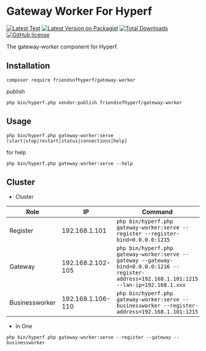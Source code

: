 # Gateway Worker For Hyperf

[![Latest Test](https://github.com/friendsofhyperf/gateway-worker/workflows/tests/badge.svg)](https://github.com/friendsofhyperf/gateway-worker/actions)
[![Latest Version on Packagist](https://img.shields.io/packagist/v/friendsofhyperf/gateway-worker.svg?style=flat-square)](https://packagist.org/packages/friendsofhyperf/gateway-worker)
[![Total Downloads](https://img.shields.io/packagist/dt/friendsofhyperf/gateway-worker.svg?style=flat-square)](https://packagist.org/packages/friendsofhyperf/gateway-worker)
[![GitHub license](https://img.shields.io/github/license/friendsofhyperf/gateway-worker)](https://github.com/friendsofhyperf/gateway-worker)

The gateway-worker component for Hyperf.

## Installation

```shell
composer require friendsofhyperf/gateway-worker
```

publish

```shell
php bin/hyperf.php vendor:publish friendsofhyperf/gateway-worker
```

## Usage

```shell
php bin/hyperf.php gateway-worker:serve [start|stop|restart|status|connections|help]
```

for help

```shell
php bin/hyperf.php gateway-worker:serve --help
```

## Cluster

- Cluster

|Role|IP|Command|
|--|--|--|
|Register|192.168.1.101|`php bin/hyperf.php gateway-worker:serve --register --register-bind=0.0.0.0:1215`|
|Gateway|192.168.2.102-105|`php bin/hyperf.php gateway-worker:serve --gateway --gateway-bind=0.0.0.0:1216 --register-address=192.168.1.101:1215 --lan-ip=192.168.1.xxx`|
|Businessworker|192.168.1.106-110|`php bin/hyperf.php gateway-worker:serve --businessworker --register-address=192.168.1.101:1215`|

- In One

```shell
php bin/hyperf.php gateway-worker:serve --register --gateway --businessworker
```
